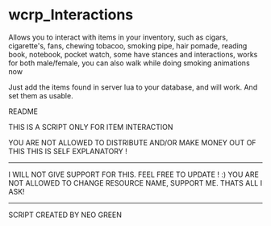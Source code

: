 # wcrp_Interactions
Allows you to interact with items in your inventory, such as cigars, cigarette's, fans, chewing tobacoo, smoking pipe, hair pomade, reading book, notebook, pocket watch, some have stances and interactions, works for both male/female, you can also walk while doing smoking animations now


Just add the items found in server lua to your database, and will work. And set them as usable. 


README

THIS IS A SCRIPT ONLY FOR ITEM INTERACTION 

YOU ARE NOT ALLOWED TO DISTRIBUTE AND/OR MAKE MONEY OUT OF THIS
THIS IS SELF EXPLANATORY ! 
____________________________________________________________________________________________________________________________________

I WILL NOT GIVE SUPPORT FOR THIS. FEEL FREE TO UPDATE ! :) YOU ARE NOT ALLOWED TO CHANGE RESOURCE NAME, SUPPORT ME. THATS ALL I ASK!
____________________________________________________________________________________________________________________________________



SCRIPT CREATED BY 
NEO GREEN


